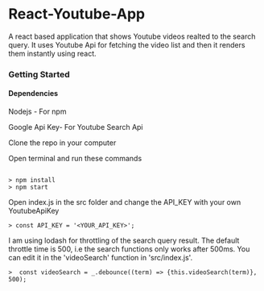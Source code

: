 # React-Youtube-App

A react based application that shows Youtube videos realted to the search query. It uses Youtube Api for fetching the video list and then it renders them instantly using react. 

### Getting Started

#### Dependencies

Nodejs - For npm

Google Api Key- For Youtube Search Api

Clone the repo in your computer

Open terminal and run these commands

```

> npm install
> npm start

```
Open index.js in the src folder and change the API_KEY with your own YoutubeApiKey

```
> const API_KEY = '<YOUR_API_KEY>';
```
I am using lodash for throttling of the search query result. The default throttle time is 500, i.e the search functions only works after 500ms. You can edit it in the 'videoSearch' function in 'src/index.js'.

```
>  const videoSearch = _.debounce((term) => {this.videoSearch(term)}, 500);

```




